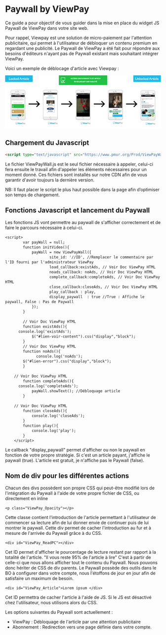 # Paywall by ViewPay

Ce guide a pour objectif de vous guider dans la mise en place du widget JS Paywall de ViewPay dans votre site web.

Pour rappel, Viewpay est une solution de micro-paiement par l'attention publicitaire, qui permet à l'utilisateur de débloquer un contenu premium en regardant une publicité. Le Paywall de ViewPay a été fait pour répondre aux besoins d'éditeurs n'ayant pas de Paywall existant mais souhaitant intégrer ViewPay.

Voici un exemple de déblocage d'article avec Viewpay : 

![sample](https://github.com/TechViewpay/ViewPay-iOS/blob/master/DocImages/parcours_vp_mobile3.png?raw=true)

## Chargement du Javascript
```html
<script type="text/javascript" src="https://www.pmur.org/Prod/ViewPayWall.js"></script>
```
Le fichier ViewPayWall.js est le seul fichier nécessaire à appeler, celui-ci fera ensuite le travail afin d'appeler les éléments nécessaires pour un moment donné.
Ces fichiers sont installés sur notre CDN afin de vous garantir d'avoir toujours la dernière version.

NB: Il faut placer le script le plus haut possible dans la page afin d’optimiser son temps de chargement.

## Fonctions Javascript et lancement du Paywall

Les fonctions JS vont permettre au paywall de s'afficher correctement et de faire le parcours nécessaire à celui-ci.
```
<script> 
		var payWall = null;
		function initVideo(){
			payWall = new ViewPayWall({
					site_id: '//ID', //Remplacer le commentaire par l'ID fourni par l'administrateur ViewPay
					load_callback:existAds, // Voir Doc ViewPay HTML
					noads_callback: noAds, // Voir Doc ViewPay HTML
					complete_callback:completeAds, // Voir Doc ViewPay HTML
					close_callback:closeAds, // Voir Doc ViewPay HTML
					play_callback : play, 
					display_paywall  : true //True : Affiche le paywall, False : Pas de Paywall
			});
		}
		
		// Voir Doc ViewPay HTML
		function existAds(){
      console.log('existAds'); 
			$("#lien-voir-content").css("display","block");
		}
		// Voir Doc ViewPay HTML
		function noAds(){
			  console.log('noAds');
        $("#lien-error").css("display","block");
		}
    
    // Voir Doc ViewPay HTML
		function completeAds(){
      console.log('completeAds');
			payWall.showText(); //Débloquage article
		}
    
    // Voir Doc ViewPay HTML
		function closeAds(){
			console.log('closeAds');
		}
		function play(){
			console.log('play');
		}
	</script>
```
Le callback "display_paywall" permet d'afficher ou non le paywall en fonction de votre propre stratégie. 
Si c'est un article payant, j'affiche le paywall (true).
L'article est gratuit, je n'affiche pas le Paywall (false).

## Nom de div pour les différentes actions

Chacun des divs possèdent son propre CSS qui peut-être modifié lors de l'intégration du Paywall à l'aide de votre propre fichier de CSS, ou directement en inline

```
<p class="ViewPay_Opacity"></p>
```
Cette classe contient l'introduction de l'article permettant à l'utilisateur de commencer sa lecture afin de lui donner envie de continuer puis de lui montrer le paywall.
Cette div permet de cacher l'introduction au fur et à mesure de l'arrivée du Paywall grâce à du CSS.

```
<div id="ViewPay_ReadPC"></div>
```
Cet ID permet d'afficher le pourcentage de lecture restant par rapport à la totalité de l'article.
"Il vous reste 95% de l'article à lire"
C'est à partir de celle-ci que nous allons afficher tout le contenu du Paywall.
Nous pouvons donc hériter de CSS de div parents.
Le Paywall possède des outils dans le BO à configurer dans votre compte, nous l'étoffons de jour en jour afin de satisfaire un maximum de besoin.

```
<div id="ViewPay_Article">Lorem ipsum </div>
```
Cet ID permettra de cacher l'article à l'aide de JS.
Si le JS est désactivé chez l'utilisateur, nous utilisons alors du CSS.

Les options suivantes du Paywall sont actuellement :
- ViewPay : Débloquage de l'article par une attention publicitaire
- Abonnement : Redirection vers une page définie dans votre compte.
